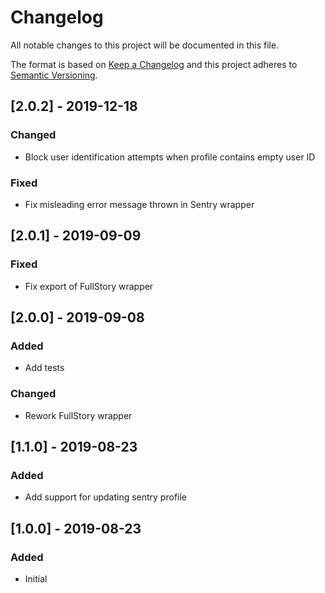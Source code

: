 # Changelog
All notable changes to this project will be documented in this file.

The format is based on [Keep a Changelog](http://keepachangelog.com/en/1.0.0/)
and this project adheres to [Semantic Versioning](http://semver.org/spec/v2.0.0.html).

## [2.0.2] - 2019-12-18
### Changed
- Block user identification attempts when profile contains empty user ID
### Fixed
- Fix misleading error message thrown in Sentry wrapper

## [2.0.1] - 2019-09-09
### Fixed
- Fix export of FullStory wrapper

## [2.0.0] - 2019-09-08
### Added
- Add tests
### Changed
- Rework FullStory wrapper

## [1.1.0] - 2019-08-23
### Added
- Add support for updating sentry profile

## [1.0.0] - 2019-08-23
### Added
- Initial
